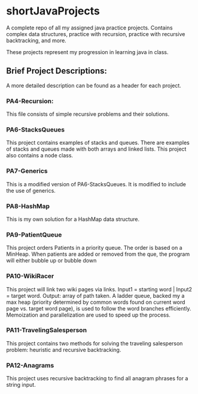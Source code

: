 # shortJavaProjects
A complete repo of all my assigned java practice projects. Contains complex data structures, practice with recursion, practice with recursive backtracking, and more.

These projects represent my progression in learning java in class. 

## Brief Project Descriptions:
A more detailed description can be found as a header for each project. 

### PA4-Recursion:
This file consists of simple recursive problems and their solutions. 

### PA6-StacksQueues
This project contains examples of stacks and queues. There are examples of stacks and queues made with both arrays and linked lists. 
This project also contains a node class. 

### PA7-Generics
This is a modified version of PA6-StacksQueues. It is modified to include the use of generics. 

### PA8-HashMap
This is my own solution for a HashMap data structure. 

### PA9-PatientQueue
This project orders Patients in a priority queue. The order is based on a MinHeap. When patients are added or removed from the que, 
the program will either bubble up or bubble down

### PA10-WikiRacer
This project will link two wiki pages via links. Input1 = starting word | Input2 = target word. Output: array of path taken. 
A ladder queue, backed my a max heap (priority determined by common words found on current word page vs. target word page), is used to 
follow the word branches efficiently. Memoization and parallelization are used to speed up the process. 

### PA11-TravelingSalesperson
This project contains two methods for solving the traveling salesperson problem: heuristic and recursive backtracking. 

### PA12-Anagrams
This project uses recursive backtracking to find all anagram phrases for a string input.

